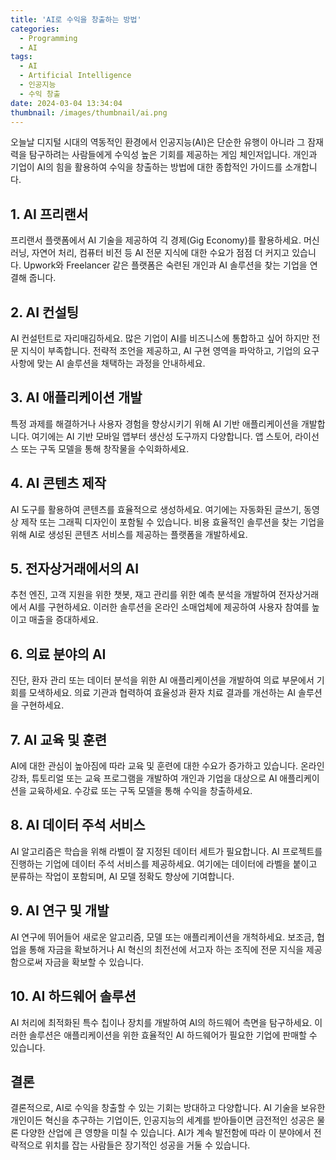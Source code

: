 ```yaml
---
title: 'AI로 수익을 창출하는 방법'
categories:
  - Programming
  - AI
tags:
  - AI
  - Artificial Intelligence
  - 인공지능
  - 수익 창출
date: 2024-03-04 13:34:04
thumbnail: /images/thumbnail/ai.png
---
```


오늘날 디지털 시대의 역동적인 환경에서 인공지능(AI)은 단순한 유행이 아니라 그 잠재력을 탐구하려는 사람들에게 수익성 높은 기회를 제공하는 게임 체인저입니다. 개인과 기업이 AI의 힘을 활용하여 수익을 창출하는 방법에 대한 종합적인 가이드를 소개합니다.

## 1. AI 프리랜서

프리랜서 플랫폼에서 AI 기술을 제공하여 긱 경제(Gig Economy)를 활용하세요. 머신러닝, 자연어 처리, 컴퓨터 비전 등 AI 전문 지식에 대한 수요가 점점 더 커지고 있습니다. Upwork와 Freelancer 같은 플랫폼은 숙련된 개인과 AI 솔루션을 찾는 기업을 연결해 줍니다.

## 2. AI 컨설팅

AI 컨설턴트로 자리매김하세요. 많은 기업이 AI를 비즈니스에 통합하고 싶어 하지만 전문 지식이 부족합니다. 전략적 조언을 제공하고, AI 구현 영역을 파악하고, 기업의 요구 사항에 맞는 AI 솔루션을 채택하는 과정을 안내하세요.

## 3. AI 애플리케이션 개발

특정 과제를 해결하거나 사용자 경험을 향상시키기 위해 AI 기반 애플리케이션을 개발합니다. 여기에는 AI 기반 모바일 앱부터 생산성 도구까지 다양합니다. 앱 스토어, 라이선스 또는 구독 모델을 통해 창작물을 수익화하세요.

## 4. AI 콘텐츠 제작

AI 도구를 활용하여 콘텐츠를 효율적으로 생성하세요. 여기에는 자동화된 글쓰기, 동영상 제작 또는 그래픽 디자인이 포함될 수 있습니다. 비용 효율적인 솔루션을 찾는 기업을 위해 AI로 생성된 콘텐츠 서비스를 제공하는 플랫폼을 개발하세요.

## 5. 전자상거래에서의 AI

추천 엔진, 고객 지원을 위한 챗봇, 재고 관리를 위한 예측 분석을 개발하여 전자상거래에서 AI를 구현하세요. 이러한 솔루션을 온라인 소매업체에 제공하여 사용자 참여를 높이고 매출을 증대하세요.

## 6. 의료 분야의 AI

진단, 환자 관리 또는 데이터 분석을 위한 AI 애플리케이션을 개발하여 의료 부문에서 기회를 모색하세요. 의료 기관과 협력하여 효율성과 환자 치료 결과를 개선하는 AI 솔루션을 구현하세요.

## 7. AI 교육 및 훈련

AI에 대한 관심이 높아짐에 따라 교육 및 훈련에 대한 수요가 증가하고 있습니다. 온라인 강좌, 튜토리얼 또는 교육 프로그램을 개발하여 개인과 기업을 대상으로 AI 애플리케이션을 교육하세요. 수강료 또는 구독 모델을 통해 수익을 창출하세요.

## 8. AI 데이터 주석 서비스

AI 알고리즘은 학습을 위해 라벨이 잘 지정된 데이터 세트가 필요합니다. AI 프로젝트를 진행하는 기업에 데이터 주석 서비스를 제공하세요. 여기에는 데이터에 라벨을 붙이고 분류하는 작업이 포함되며, AI 모델 정확도 향상에 기여합니다.

## 9. AI 연구 및 개발

AI 연구에 뛰어들어 새로운 알고리즘, 모델 또는 애플리케이션을 개척하세요. 보조금, 협업을 통해 자금을 확보하거나 AI 혁신의 최전선에 서고자 하는 조직에 전문 지식을 제공함으로써 자금을 확보할 수 있습니다.

## 10. AI 하드웨어 솔루션

AI 처리에 최적화된 특수 칩이나 장치를 개발하여 AI의 하드웨어 측면을 탐구하세요. 이러한 솔루션은 애플리케이션을 위한 효율적인 AI 하드웨어가 필요한 기업에 판매할 수 있습니다.

## 결론

결론적으로, AI로 수익을 창출할 수 있는 기회는 방대하고 다양합니다. AI 기술을 보유한 개인이든 혁신을 추구하는 기업이든, 인공지능의 세계를 받아들이면 금전적인 성공은 물론 다양한 산업에 큰 영향을 미칠 수 있습니다. AI가 계속 발전함에 따라 이 분야에서 전략적으로 위치를 잡는 사람들은 장기적인 성공을 거둘 수 있습니다.
